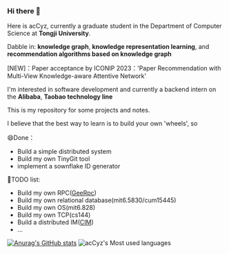 ### Hi there 👋

<!--
**acCyz/acCyz** is a ✨ _special_ ✨ repository because its `README.md` (this file) appears on your GitHub profile.

Here are some ideas to get you started:

- 🔭 I’m currently working on ...
- 🌱 I’m currently learning ...
- 👯 I’m looking to collaborate on ...
- 🤔 I’m looking for help with ...
- 💬 Ask me about ...
- 📫 How to reach me: ...
- 😄 Pronouns: ...
- ⚡ Fun fact: ...
-->
Here is acCyz, currently a graduate student in the Department of Computer Science at **Tongji University**.

Dabble in: **knowledge graph**, **knowledge representation learning**, and **recommendation algorithms based on knowledge graph**

[NEW]：Paper acceptance by ICONIP 2023：'Paper Recommendation with Multi-View Knowledge-aware Attentive Network'

I'm interested in software development and  currently a backend intern on the **Alibaba**, **Taobao technology line**

This is my repository for some projects and notes.

I believe that the best way to learn is to build your own 'wheels', so

😄Done：

- Build a simple distributed system 
- Build my own TinyGit tool
- implement a sownflake ID generator

🤔TODO list:

- Build my own RPC([GeeRpc](https://github.com/geektutu/7days-golang))
- Build my own relational database(mit6.5830/cum15445)
- Build my own OS(mit6.828)
- Build my own TCP(cs144)
- Build a distributed IM([CIM](https://github.com/crossoverJie/cim))
- ...

[![Anurag's GitHub stats](https://github-readme-stats.vercel.app/api?username=acCyz&count_private=true)](https://github.com/anuraghazra/github-readme-stats)
![acCyz's Most used languages](https://github-readme-stats.vercel.app/api/top-langs/?username=acCyz&layout=compact&hide_border=falsee&langs_count=10)
